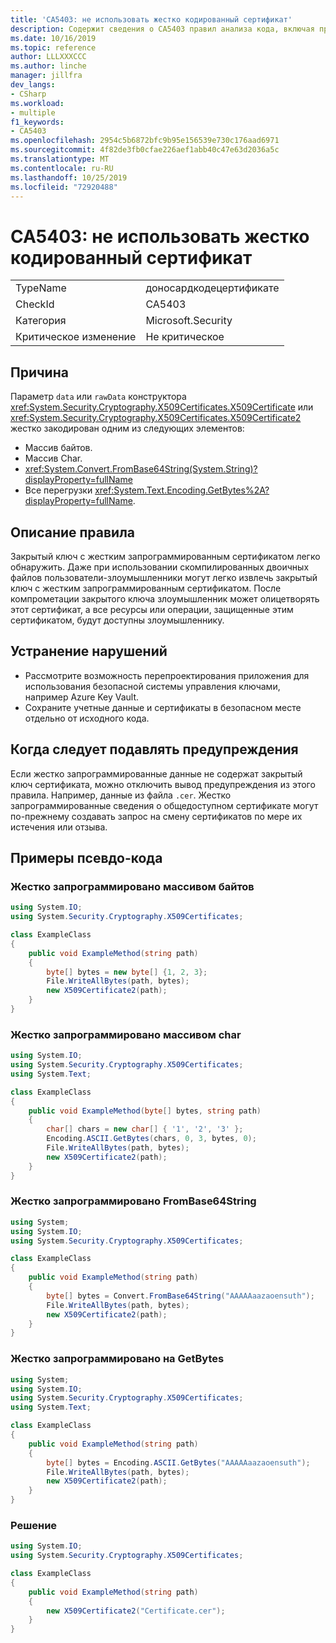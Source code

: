 ```yaml
---
title: 'CA5403: не использовать жестко кодированный сертификат'
description: Содержит сведения о CA5403 правил анализа кода, включая причины, способы устранения нарушений и время их подавления.
ms.date: 10/16/2019
ms.topic: reference
author: LLLXXXCCC
ms.author: linche
manager: jillfra
dev_langs:
- CSharp
ms.workload:
- multiple
f1_keywords:
- CA5403
ms.openlocfilehash: 2954c5b6872bfc9b95e156539e730c176aad6971
ms.sourcegitcommit: 4f82de3fb0cfae226aef1abb40c47e63d2036a5c
ms.translationtype: MT
ms.contentlocale: ru-RU
ms.lasthandoff: 10/25/2019
ms.locfileid: "72920488"
---
```

# <a name="ca5403-do-not-hard-code-certificate"></a>CA5403: не использовать жестко кодированный сертификат

|||
|-|-|
|TypeName|доносардкодецертификате|
|CheckId|CA5403|
|Категория|Microsoft.Security|
|Критическое изменение|Не критическое|

## <a name="cause"></a>Причина

Параметр `data` или `rawData` конструктора <xref:System.Security.Cryptography.X509Certificates.X509Certificate> или <xref:System.Security.Cryptography.X509Certificates.X509Certificate2> жестко закодирован одним из следующих элементов:

- Массив байтов.
- Массив Char.
- <xref:System.Convert.FromBase64String(System.String)?displayProperty=fullName>
- Все перегрузки <xref:System.Text.Encoding.GetBytes%2A?displayProperty=fullName>.

## <a name="rule-description"></a>Описание правила

Закрытый ключ с жестким запрограммированным сертификатом легко обнаружить. Даже при использовании скомпилированных двоичных файлов пользователи-злоумышленники могут легко извлечь закрытый ключ с жестким запрограммированным сертификатом. После компрометации закрытого ключа злоумышленник может олицетворять этот сертификат, а все ресурсы или операции, защищенные этим сертификатом, будут доступны злоумышленнику.

## <a name="how-to-fix-violations"></a>Устранение нарушений

- Рассмотрите возможность перепроектирования приложения для использования безопасной системы управления ключами, например Azure Key Vault.
- Сохраните учетные данные и сертификаты в безопасном месте отдельно от исходного кода.

## <a name="when-to-suppress-warnings"></a>Когда следует подавлять предупреждения

Если жестко запрограммированные данные не содержат закрытый ключ сертификата, можно отключить вывод предупреждения из этого правила. Например, данные из файла `.cer`. Жестко запрограммированные сведения о общедоступном сертификате могут по-прежнему создавать запрос на смену сертификатов по мере их истечения или отзыва.

## <a name="pseudo-code-examples"></a>Примеры псевдо-кода

### <a name="hard-coded-by-byte-array"></a>Жестко запрограммировано массивом байтов

```csharp
using System.IO;
using System.Security.Cryptography.X509Certificates;

class ExampleClass
{
    public void ExampleMethod(string path)
    {
        byte[] bytes = new byte[] {1, 2, 3};
        File.WriteAllBytes(path, bytes);
        new X509Certificate2(path);
    }
}
```

### <a name="hard-coded-by-char-array"></a>Жестко запрограммировано массивом char

```csharp
using System.IO;
using System.Security.Cryptography.X509Certificates;
using System.Text;

class ExampleClass
{
    public void ExampleMethod(byte[] bytes, string path)
    {
        char[] chars = new char[] { '1', '2', '3' };
        Encoding.ASCII.GetBytes(chars, 0, 3, bytes, 0);
        File.WriteAllBytes(path, bytes);
        new X509Certificate2(path);
    }
}
```

### <a name="hard-coded-by-frombase64string"></a>Жестко запрограммировано FromBase64String

```csharp
using System;
using System.IO;
using System.Security.Cryptography.X509Certificates;

class ExampleClass
{
    public void ExampleMethod(string path)
    {
        byte[] bytes = Convert.FromBase64String("AAAAAaazaoensuth");
        File.WriteAllBytes(path, bytes);
        new X509Certificate2(path);
    }
}
```

### <a name="hard-coded-by-getbytes"></a>Жестко запрограммировано на GetBytes

```csharp
using System;
using System.IO;
using System.Security.Cryptography.X509Certificates;
using System.Text;

class ExampleClass
{
    public void ExampleMethod(string path)
    {
        byte[] bytes = Encoding.ASCII.GetBytes("AAAAAaazaoensuth");
        File.WriteAllBytes(path, bytes);
        new X509Certificate2(path);
    }
}
```

### <a name="solution"></a>Решение

```csharp
using System.IO;
using System.Security.Cryptography.X509Certificates;

class ExampleClass
{
    public void ExampleMethod(string path)
    {
        new X509Certificate2("Certificate.cer");
    }
}
```
